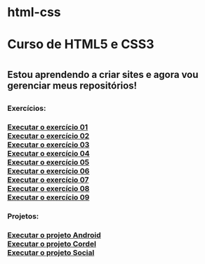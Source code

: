 # html-css
 <h1>Curso de HTML5 e CSS3<h1>

<h2>Estou aprendendo a criar sites e agora vou gerenciar meus repositórios!<h2>

<h3>Exercícios:<h3>

<a href="https://hiuryespidola.github.io/html-css/modulo-1/desafios/d001">Executar o exercício 01</a><br>
<a href="https://hiuryespidola.github.io/html-css/modulo-1/desafios/d002">Executar o exercício 02</a><br>
<a href="https://hiuryespidola.github.io/html-css/modulo-1/desafios/d003">Executar o exercício 03</a><br>
<a href="https://hiuryespidola.github.io/html-css/modulo-1/desafios/d004">Executar o exercício 04</a><br>
<a href="https://hiuryespidola.github.io/html-css/modulo-1/desafios/d005">Executar o exercício 05</a><br>
<a href="https://hiuryespidola.github.io/html-css/modulo-1/desafios/d006">Executar o exercício 06</a><br>
<a href="https://hiuryespidola.github.io/html-css/modulo-1/desafios/d007">Executar o exercício 07</a><br>
<a href="https://hiuryespidola.github.io/html-css/modulo-1/desafios/d008">Executar o exercício 08</a><br>
<a href="https://hiuryespidola.github.io/html-css/modulo-1/desafios/d009">Executar o exercício 09</a><br>

<h3>Projetos:<h3>

<a href="https://hiuryespidola.github.io/html-css/modulo-2/desafios/d010/android">Executar o projeto Android
</a><br>
<a href="https://hiuryespidola.github.io/html-css/modulo-3/desafios/d012">Executar o projeto Cordel
</a><br>
<a href="https://hiuryespidola.github.io/html-css/modulo-4/desafios/d014/index">Executar o projeto Social
</a><br>